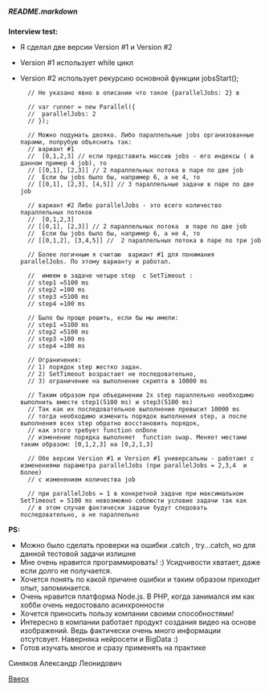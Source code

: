 <a id="anchor"></a>
##### README.markdown

**Interview test:**


* Я сделал две версии Version #1 и Version #2
* Version #1 использует 	while цикл
* Version #2 использует рекурсию основной функции jobsStart();

		// Не указано явно в описании что такое {parallelJobs: 2} в

		// var runner = new Parallel({
		// 	parallelJobs: 2
		// });

		// Можно подумать двояко. Либо параллельные jobs организованные парами, попрубую объяснить так:
		// вариант #1
		//  [0,1,2,3] // если представить массив jobs - его индексы ( в данном пример 4 job), то
		// [[0,1], [2,3]] // 2 параллельных потока в паре по две job
		//  Если бы jobs было бы, например 6, а не 4, то
		// [[0,1], [2,3], [4,5]] // 3 параллельные задачи в паре по две job

		// вариант #2 Либо parallelJobs - это всего количество параллельных потоков
		//  [0,1,2,3]
		// [[0,1], [2,3]] // 2 параллельных потока  в паре по две job
		//  Если бы jobs было бы, например 6, а не 4, то
		// [[0,1,2], [3,4,5]] //  2 параллельных потока в паре по три job

		// Более логичным я считаю  вариант #1 для понимания parallelJobs. По этому варианту и работал.

		//  имеем в задаче четыре step  с SetTimeout :
		// step1 =5100 ms
		// step2 =100 ms
		// step3 =5100 ms
		// step4 =100 ms

		// Было бы проще решить, если бы мы имели:
		// step1 =5100 ms
		// step2 =5100 ms
		// step3 =100 ms
		// step4 =100 ms

		// Ограничения:
		// 1) порядок step жестко задан.
		// 2) SetTimeout возрастает не последовательно,
		// 3) ограничение на выполнение скрипта в 10000 ms

		// Таким образом при объединении 2х step параллельно необходимо выполнить вместе step1(5100 ms) и step3(5100 ms)
		// Так как их последовательное выполнение превысит 10000 ms
		// тогда необходимо изменить порядок выполнения step, а после выполнения всех step обратно восстановить порядок,
		// как этого требует function onDone
		// изменение порядка выполняет 	function swap. Меняет местами таким образом: [0,1,2,3] на [0,2,1,3]

		// Обе версии Version #1 и Version #1 универсальны - работают с изменениями параметра parallelJobs (при parallelJobs = 2,3,4  и более)
		// с изменением количества job

		// при parallelJobs = 1 в конкретной задаче при максимальном SetTimeout = 5100 ms невозможно соблюсти условие задачи так как
		// в этом случае фактически задачи будут следовать последовательно, а не параллельно


**PS:**

* Можно было сделать проверки на ошибки .catch , try...catch, но для данной тестовой задачи излишне
* Мне очень нравится программировать! :) Усидчивости хватает, даже если долго не получается.
* Хочется понять по какой причине ошибки и таким образом приходит опыт, запоминается.
* Очень нравится платформа Node.js. В PHP, когда занимался им как хобби очень недостовало асинхронности
* Хочется приносить пользу компании своими способностями!
* Интересно в компании работает продукт создания видео на основе изображений. Ведь фактически очень много информации отсутсвует. Наверняка нейросети и BigData :)
* Готов изучать многое и сразу применять на практике

 Синяков Александр Леонидович

[Вверх](#anchor)
